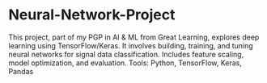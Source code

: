 # Neural-Network-Project
This project, part of my PGP in AI &amp; ML from Great Learning, explores deep learning using TensorFlow/Keras. It involves building, training, and tuning neural networks for signal data classification. Includes feature scaling, model optimization, and evaluation. Tools: Python, TensorFlow, Keras, Pandas
